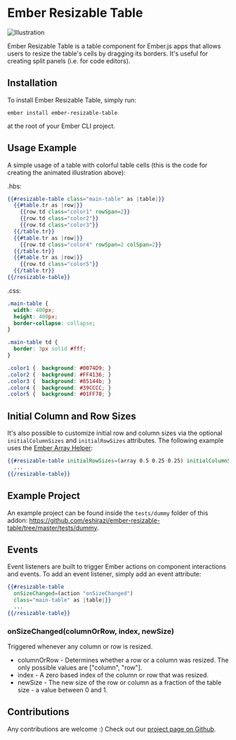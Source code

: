 # Ember Resizable Table

![Illustration](https://github.com/eshirazi/ember-resizable-table/raw/master/documentation/assets/demo1.gif)

Ember Resizable Table is a table component for Ember.js apps that allows users to resize the table's cells by dragging its borders. It's useful for creating split panels (i.e. for code editors).

## Installation

To install Ember Resizable Table, simply run:

`ember install ember-resizable-table`

at the root of your Ember CLI project.

## Usage Example

A simple usage of a table with colorful table cells (this is the code for creating the animated illustration above):

.hbs:
```handlebars
{{#resizable-table class="main-table" as |table|}}
  {{#table.tr as |row|}}
    {{row.td class="color1" rowSpan=2}}
    {{row.td class="color2"}}
    {{row.td class="color3"}}
  {{/table.tr}}
  {{#table.tr as |row|}}
    {{row.td class="color4" rowSpan=2 colSpan=2}}
  {{/table.tr}}
  {{#table.tr as |row|}}
    {{row.td class="color5"}}
  {{/table.tr}}
{{/resizable-table}}
```

.css:
```css
.main-table {
  width: 400px;
  height: 400px;
  border-collapse: collapse;
}

.main-table td {
  border: 3px solid #fff;
}

.color1 {  background: #0074D9; }
.color2 {  background: #FF4136; }
.color3 {  background: #85144b; }
.color4 {  background: #39CCCC; }
.color5 {  background: #01FF70; }
```

## Initial Column and Row Sizes

It's also possible to customize initial row and column sizes via the optional `initialColumnSizes` and `initialRowSizes` attributes.
The following example uses the [Ember Array Helper](https://github.com/kellyselden/ember-array-helper):

```handlebars
{{#resizable-table initialRowSizes=(array 0.5 0.25 0.25) initialColumnSizes=(array 0.25 0.5 0.25) class="main-table" as |table|}}
  ...
{{/resizable-table}}
```

## Example Project

An example project can be found inside the `tests/dummy` folder of this addon: https://github.com/eshirazi/ember-resizable-table/tree/master/tests/dummy.

## Events

Event listeners are built to trigger Ember actions on component interactions and events.
To add an event listener, simply add an event attribute:

```handlebars
{{#resizable-table 
  onSizeChanged=(action "onSizeChanged")
  class="main-table" as |table|}}
  ...
{{/resizable-table}}
```

### onSizeChanged(columnOrRow, index, newSize)

Triggered whenever any column or row is resized.
- columnOrRow - Determines whether a row or a column was resized. The only possible values are ["column", "row"]. 
- index - A zero based index of the column or row that was resized.
- newSize - The new size of the row or column as a fraction of the table size - a value between 0 and 1.

## Contributions

Any contributions are welcome :) Check out our [project page on Github](https://github.com/eshirazi/ember-resizable-table).
